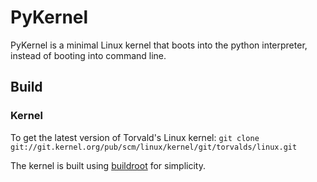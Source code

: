 # PyKernel

PyKernel is a minimal Linux kernel that boots into the python interpreter, instead of booting into command line.

## Build

### Kernel

To get the latest version of Torvald's Linux kernel:
`git clone git://git.kernel.org/pub/scm/linux/kernel/git/torvalds/linux.git`

The kernel is built using [buildroot](https://buildroot.org) for simplicity.

